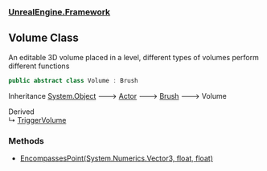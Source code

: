### [UnrealEngine.Framework](./UnrealEngine-Framework.md 'UnrealEngine.Framework')
## Volume Class
An editable 3D volume placed in a level, different types of volumes perform different functions  
```csharp
public abstract class Volume : Brush
```
Inheritance [System.Object](https://docs.microsoft.com/en-us/dotnet/api/System.Object 'System.Object') &#129106; [Actor](./UnrealEngine-Framework-Actor.md 'UnrealEngine.Framework.Actor') &#129106; [Brush](./UnrealEngine-Framework-Brush.md 'UnrealEngine.Framework.Brush') &#129106; Volume  

Derived  
&#8627; [TriggerVolume](./UnrealEngine-Framework-TriggerVolume.md 'UnrealEngine.Framework.TriggerVolume')  
### Methods
- [EncompassesPoint(System.Numerics.Vector3, float, float)](./UnrealEngine-Framework-Volume-EncompassesPoint(System-Numerics-Vector3_float_float).md 'UnrealEngine.Framework.Volume.EncompassesPoint(System.Numerics.Vector3, float, float)')

